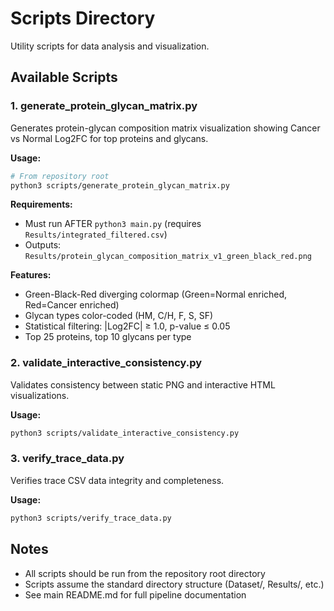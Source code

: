 # Scripts Directory

Utility scripts for data analysis and visualization.

## Available Scripts

### 1. generate_protein_glycan_matrix.py

Generates protein-glycan composition matrix visualization showing Cancer vs Normal Log2FC for top proteins and glycans.

**Usage:**
```bash
# From repository root
python3 scripts/generate_protein_glycan_matrix.py
```

**Requirements:**
- Must run AFTER `python3 main.py` (requires `Results/integrated_filtered.csv`)
- Outputs: `Results/protein_glycan_composition_matrix_v1_green_black_red.png`

**Features:**
- Green-Black-Red diverging colormap (Green=Normal enriched, Red=Cancer enriched)
- Glycan types color-coded (HM, C/H, F, S, SF)
- Statistical filtering: |Log2FC| ≥ 1.0, p-value ≤ 0.05
- Top 25 proteins, top 10 glycans per type

### 2. validate_interactive_consistency.py

Validates consistency between static PNG and interactive HTML visualizations.

**Usage:**
```bash
python3 scripts/validate_interactive_consistency.py
```

### 3. verify_trace_data.py

Verifies trace CSV data integrity and completeness.

**Usage:**
```bash
python3 scripts/verify_trace_data.py
```

## Notes

- All scripts should be run from the repository root directory
- Scripts assume the standard directory structure (Dataset/, Results/, etc.)
- See main README.md for full pipeline documentation
